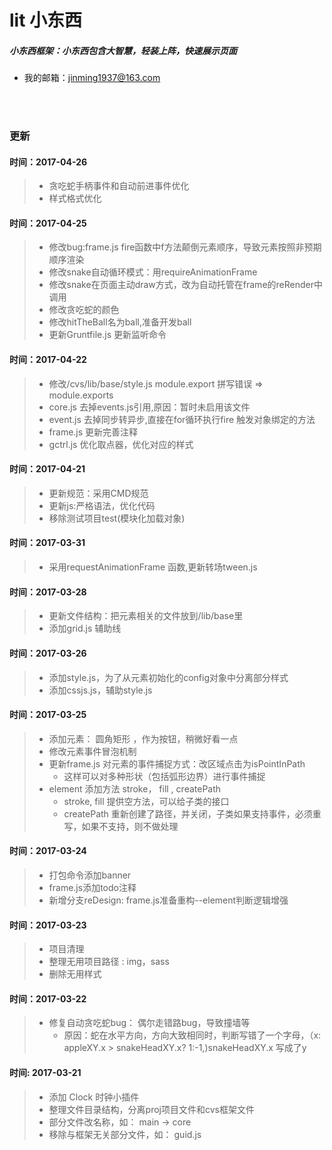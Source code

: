 # lit 小东西
##### 小东西框架：小东西包含大智慧，轻装上阵，快速展示页面
* 我的邮箱：jinming1937@163.com
 <br/>
 <br/>
 
### 更新<br/>
#### 时间：2017-04-26<br/>
>* 贪吃蛇手柄事件和自动前进事件优化
>* 样式格式优化

#### 时间：2017-04-25<br/>
>* 修改bug:frame.js fire函数中f方法颠倒元素顺序，导致元素按照非预期顺序渲染
>* 修改snake自动循环模式：用requireAnimationFrame
>* 修改snake在页面主动draw方式，改为自动托管在frame的reRender中调用
>* 修改贪吃蛇的颜色
>* 修改hitTheBall名为ball,准备开发ball
>* 更新Gruntfile.js 更新监听命令

#### 时间：2017-04-22<br/>
>* 修改/cvs/lib/base/style.js module.export 拼写错误 => module.exports
>* core.js 去掉events.js引用,原因：暂时未启用该文件
>* event.js 去掉同步转异步,直接在for循环执行fire 触发对象绑定的方法
>* frame.js 更新完善注释
>* gctrl.js 优化取点器，优化对应的样式

#### 时间：2017-04-21<br/>
>* 更新规范：采用CMD规范
>* 更新js:严格语法，优化代码
>* 移除测试项目test(模块化加载对象)

#### 时间：2017-03-31<br/>
>* 采用requestAnimationFrame 函数,更新转场tween.js

#### 时间：2017-03-28<br/>
>* 更新文件结构：把元素相关的文件放到/lib/base里
>* 添加grid.js 辅助线

#### 时间：2017-03-26<br/>
>* 添加style.js，为了从元素初始化的config对象中分离部分样式<br/>
>* 添加cssjs.js，辅助style.js<br/>

#### 时间：2017-03-25<br/>
>* 添加元素： 圆角矩形 ，作为按钮，稍微好看一点
>* 修改元素事件冒泡机制
>* 更新frame.js 对元素的事件捕捉方式：改区域点击为isPointInPath<br/>
>	* 这样可以对多种形状（包括弧形边界）进行事件捕捉<br/>
>* element 添加方法 stroke， fill , createPath<br/>
>	* stroke, fill 提供空方法，可以给子类的接口<br/>
>	* createPath 重新创建了路径，并关闭，子类如果支持事件，必须重写，如果不支持，则不做处理<br/>

#### 时间：2017-03-24<br/>
>* 打包命令添加banner
>* frame.js添加todo注释
>* 新增分支reDesign: frame.js准备重构--element判断逻辑增强<br/>

#### 时间：2017-03-23<br/>
>* 项目清理<br/>
>* 整理无用项目路径 : img，sass <br/>
>* 删除无用样式<br/>

#### 时间：2017-03-22<br/>
>* 修复自动贪吃蛇bug： 偶尔走错路bug，导致撞墙等<br/>
>	* 原因：蛇在水平方向，方向大致相同时，判断写错了一个字母，（x: appleXY.x > snakeHeadXY.x? 1:-1,)snakeHeadXY.x 写成了y<br/>

#### 时间: 2017-03-21<br/>
>* 添加 Clock 时钟小插件<br/>
>* 整理文件目录结构，分离proj项目文件和cvs框架文件<br/>
>* 部分文件改名称，如： main -> core<br/>
>* 移除与框架无关部分文件，如： guid.js<br/>
